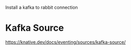 Install a kafka to rabbit connection

Kafka Source
=================
https://knative.dev/docs/eventing/sources/kafka-source/


